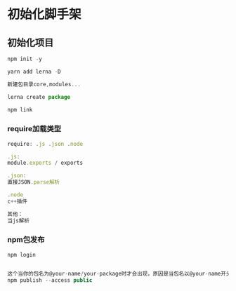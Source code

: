 # 初始化脚手架



## 初始化项目

```js
npm init -y

yarn add lerna -D

新建包目录core,modules...

lerna create package

npm link 
```



### require加载类型

```js
require: .js .json .node

.js:
module.exports / exports

.json: 
直接JSON.parse解析

.node
c++插件

其他：
当js解析
```





### npm包发布

```js
npm login


这个当你的包名为@your-name/your-package时才会出现，原因是当包名以@your-name开头时，npm publish会默认发布为私有包，但是 npm 的私有包需要付费，所以需要添加如下参数进行发布:
npm publish --access public
```



